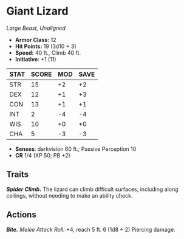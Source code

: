 # Giant Lizard

*Large Beast, Unaligned*

- **Armor Class:** 12
- **Hit Points:** 19 (3d10 + 3)
- **Speed:** 40 ft., Climb 40 ft.
- **Initiative**: +1 (11)

|STAT|SCORE|MOD|SAVE|
| --- | --- | --- | ---- |
| STR | 15 | +2 | +2 |
| DEX | 12 | +1 | +3 |
| CON | 13 | +1 | +1 |
| INT | 2 | -4 | -4 |
| WIS | 10 | +0 | +0 |
| CHA | 5 | -3 | -3 |

- **Senses**: darkvision 60 ft.; Passive Perception 10
- **CR** 1/4 (XP 50; PB +2)

## Traits

***Spider Climb.*** The lizard can climb difficult surfaces, including along ceilings, without needing to make an ability check.


## Actions

***Bite.*** *Melee Attack Roll:* +4, reach 5 ft. 6 (1d8 + 2) Piercing damage.

